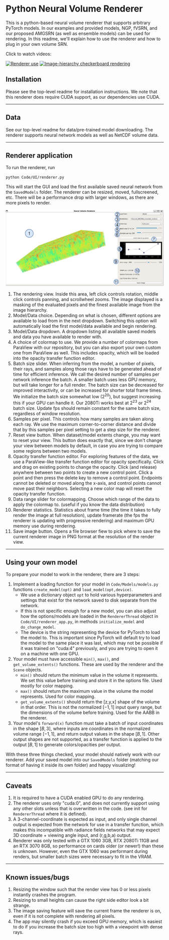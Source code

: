 # Python Neural Volume Renderer

This is a python-based neural volume renderer that supports arbitrary PyTorch models.
In our examples and provided models, NGP, fVSRN, and our proposed AMGSRN (as well as ensemble models) can be used for rendering.
In this readme, we'll explain how to use the renderer and how to plug in your own volume SRN.

Click to watch videos:

[![Renderer use](https://img.youtube.com/vi/slepZiP0Ojo/0.jpg)](https://www.youtube.com/watch?v=slepZiP0Ojo)
[![Image-hierarchy checkerboard rendering](https://img.youtube.com/vi/mXY6sNmBe_E/0.jpg)](https://www.youtube.com/watch?v=mXY6sNmBe_E)

## Installation

Please see the top-level readme for installation instructions. 
We note that this renderer does require CUDA support, as our dependencies use CUDA.

---

## Data

See our top-level readme for data/pre-trained model downloading. 
The renderer supports neural network models as well as NetCDF volume data.


---

## Renderer application

To run the renderer, run
```
python Code/UI/renderer.py
```

This will start the GUI and load the first available saved neural network from the ```SavedModels``` folder.
The renderer can be resized, moved, fullscreened, etc.
There will be a performance drop with larger windows, as there are more pixels to render.

![Figure unavailable](/Figures/AMGSRN_renderer.jpg "Renderer application")

1. The rendering view.
Inside this area, left click controls rotation, middle click controls panning, and scrollwheel zooms.
The image displayed is a masking of the evaluated pixels and the finest available image from the image hierarchy.
2. Model/Data choice.
Depending on what is chosen, different options are available to load from in the next dropdown. 
Switching this option will automatically load the first model/data available and begin rendering.
3. Model/Data dropdown.
A dropdown listing all available saved models and data you have available to render with.
4. A choice of colormap to use.
We provide a number of colormaps from ParaView with our repository, but you can also export your own custom one from ParaView as well.
This includes opacity, which will be loaded into the opacity transfer function editor.
5. Batch size slider.
When inferring from the model, a number of pixels, their rays, and samples along those rays have to be generated ahead of time for efficient inference.
We call the desired number of samples per network inference the batch.
A smaller batch uses less GPU memory, but will take longer for a full render.
The batch size can be decreased for improved interactivity, or can be increased for shorter total frame times.
We initialize the batch size somewhat low ($2^{20}$), but suggest increasing this if your GPU can handle it. 
Our 2080Ti works best at $2^{23}$ or $2^{24}$ batch size.
Update fps should remain constant for the same batch size, regardless of window resolution.
6. Samples per pixel.
This controls how many samples are taken along each ray. 
We use the maximum corner-to-corner distance and divide that by this samples per pixel setting to get a step size for the renderer.
7. Reset view button.
When dataset/model extents change, you may want to reset your view. 
This button does exactly that, since we don't change your view between models by default, in case you are trying to compare some regions between two models.
8. Opacity transfer function editor.
For exploring features of the data, we use a ParaView-like transfer function editor for opacity specifically.
Click and drag on existing points to change the opacity.
Click (and release) anywhere between two points to create a new control point.
Click a point and then press the delete key to remove a control point.
Endpoints cannot be deleted or moved along the x-axis, and control points cannot move past their neighbors.
Selecting a new color map will reset the opacity transfer function.
9. Data range slider for colormapping. Choose which range of the data to apply the colormap to. (useful if you know the data distribution)
10. Renderer statistics.
Statistics about frame time (the time it takes to fully render the image at full resolution), update framerate (the fps the renderer is updating with progressive rendering) and maximum GPU memory use during rendering.
11. Save image button.
Opens a file browser fiew to pick where to save the current renderer image in PNG format at the resolution of the render view.

---

## Using your own model

To prepare your model to work in the renderer, there are 3 steps:
1. Implement a loading function for your model in ```Code/Models/models.py``` functions ```create_model(opt)``` and ```load_model(opt,device)```.
   - We use a dictionary object ```opt``` to hold various hyperparameters and settings that exist for the network saved to disk separate from the network.
   - If this is not specific enough for a new model, you can also adjust how the options/models are loaded in the ```RendererThread``` object in ```Code/UI/renderer_app.py```, in methods ```initialize_model``` and ```do_change_model```.
   - The device is the string representing the device for PyTorch to load the model to. This is important since PyTorch will default try to load the model to the same place it was last, which may not be possible if it was trained on "cuda:4" previously, and you are trying to open it on a machine with one GPU.
2. Your model must have accessible ```min()```, ```max()```, and ```get_volume_extents()``` functions. These are used by the renderer and the ```Scene``` objects.
   - ```min()``` should return the minimum value in the volume it represents. We set this value before training and store it in the options file. Used mostly for color mapping.
   - ```max()``` should return the maximum value in the volume the model represents. Used for color mapping.
   - ```get_volume_extents()``` should return the [z,y,x] shape of the volume in that order. This is not the normalized $[-1, 1]$ input query range, but the dimensions of the volume before training. Used for the AABB in the renderer.
3. Your model's ```forward(x)``` function must take a batch of input coordinates in the shape $[B, 3]$, where inputs are coordinates in the normalized volume range $[-1, 1]$, and return output values in the shape $[B,1]$. Other output shapes are not supported, as a transfer function is applied to the output $[B,1]$ to generate colors/opacities per output.

With these three things checked, your model should natively work with our renderer.
Add your saved model into our ```SavedModels``` folder (matching our format of having it inside its own folder) and happy visualizing!


---

## Caveats

1. It is required to have a CUDA enabled GPU to do any rendering.
2. The renderer uses only "cuda:0", and does not currently support using any other slots unless that is overwritten in the code. (see init for ```RendererThread``` where it is defined).
3. A 3-channel-coordinate is expected as input, and only single channel output is expected from the network for use in a transfer function, which makes this incompatible with radiance fields networks that may expect 3D coordinate + viewing angle input, and (r,g,b,a) output. 
4. Renderer was only tested with a GTX 1060 3GB, RTX 2080Ti 11GB and an RTX 3070 8GB, so performance on cards older (or newer!) than these is unknown. However, even the GTX 1060 was performant during renders, but smaller batch sizes were necessary to fit in the VRAM.


---
## Known issues/bugs

1. Resizing the window such that the render view has 0 or less pixels instantly crashes the program.
2. Resizing to small heights can cause the right side editor look a bit strange.
3. The image saving feature will save the current frame the renderer is on, even if it is not complete with rendering all pixels.
4. The app may silently crash if you exceed GPU memory, which is easiest to do if you increase the batch size too high with a viewpoint with dense rays.